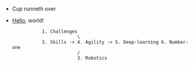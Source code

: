 - Cup runneth over
- [Hello](https://www.youtube.com/watch?v=Sc48ToLIQAY), world!


                 1. Challenges
                              \
                 2. Skills -> 4. Agility -> 5. Deep-learning 6. Number-one
                              /
                              3. Robotics
